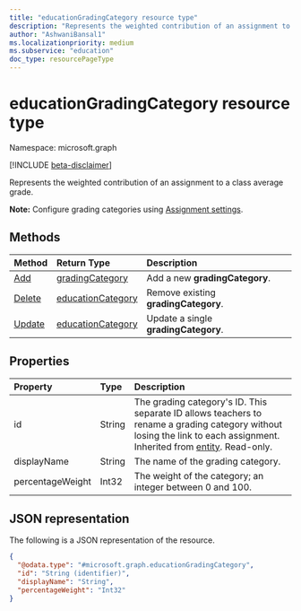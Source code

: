 ```yaml
---
title: "educationGradingCategory resource type"
description: "Represents the weighted contribution of an assignment to a class average grade."
author: "AshwaniBansal1"
ms.localizationpriority: medium
ms.subservice: "education"
doc_type: resourcePageType
---
```


# educationGradingCategory resource type

Namespace: microsoft.graph

[!INCLUDE [beta-disclaimer](../../includes/beta-disclaimer.md)]

Represents the weighted contribution of an assignment to a class average grade.

**Note:** Configure grading categories using [Assignment settings](../resources/educationassignmentsettings.md).

## Methods

| Method		   | Return Type	|Description|
|:---------------|:--------|:----------|
|[Add](../api/educationassignment-post-gradingcategory.md) | [gradingCategory](educationgradingcategory.md) | Add a new **gradingCategory**.|
|[Delete](../api/educationassignment-delete-gradingcategory.md) | [educationCategory](educationgradingcategory.md) | Remove existing **gradingCategory**.|
|[Update](../api/educationgradingcategory-update.md) | [educationCategory](educationgradingcategory.md) | Update a single **gradingCategory**.|


## Properties
| Property	   | Type	|Description|
|:---------------|:--------|:----------|
|id|String|The grading category's ID. This separate ID allows teachers to rename a grading category without losing the link to each assignment. Inherited from [entity](../resources/entity.md). Read-only.|
|displayName|String|The name of the grading category.|
|percentageWeight|Int32|The weight of the category; an integer between 0 and 100.|

## JSON representation

The following is a JSON representation of the resource.

<!-- {
  "blockType": "resource",
  "optionalProperties": [

  ],
  "@odata.type": "microsoft.graph.educationGradingCategory"
}-->

```json
{
  "@odata.type": "#microsoft.graph.educationGradingCategory",
  "id": "String (identifier)",
  "displayName": "String",
  "percentageWeight": "Int32"
}

```

<!-- uuid: 37d99af7-cfc5-4e3b-8566-f7d40e4a2070
2015-10-25 14:57:30 UTC -->
<!--
{
  "type": "#page.annotation",
  "description": "gradingCategory resource",
  "keywords": "",
  "section": "documentation",
  "tocPath": "",
  "suppressions": []
}
-->
